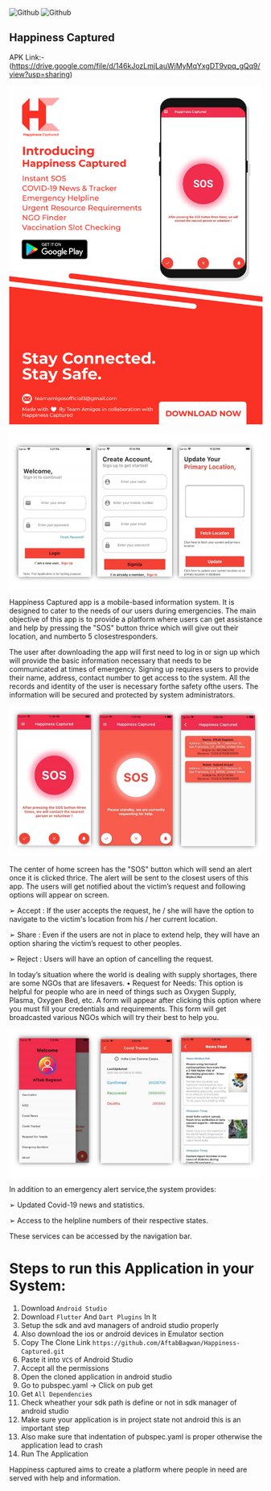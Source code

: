 ![Github](https://img.shields.io/badge/Language-Dart-blue?logo=Dart)
![Github](https://img.shields.io/badge/Language-Ruby-red?logo=Ruby)

## Happiness Captured
APK Link:- (https://drive.google.com/file/d/146kJozLmjLauWjMyMqYxgDT9vpq_gQq9/view?usp=sharing)

![alt text](https://github.com/AftabBagwan/Happiness-Captured/blob/master/readme-images/hc_poster.PNG?raw=true)

![](https://github.com/AftabBagwan/Happiness-Captured/blob/master/readme-images/ss1.png?raw=true)

Happiness Captured app is a mobile-based information system. It is designed to cater
to the needs of our users during emergencies. The main objective of this app is to
provide a platform where users can get assistance and help by pressing the "SOS" 
button thrice which will give out their location, and numberto 5 closestresponders.


The user after downloading the app will first need to log in or sign up which will 
provide the basic information necessary that needs to be communicated at times 
of emergency. Signing up requires users to provide their name, address, contact
number to get access to the system. All the records and identity of the user is
necessary forthe safety ofthe users. The information will be secured and protected 
by system administrators.

![](https://github.com/AftabBagwan/Happiness-Captured/blob/master/readme-images/ss2.png?raw=true)

The center of home screen has the "SOS" button which will send an alert once it 
is clicked thrice. The alert will be sent to the closest users of this app. The users 
will get notified about the victim’s request and following options will appear on 
screen.

➢ Accept : If the user accepts the request, he / she will have the option to 
navigate to the victim's location from his / her current location.

➢ Share : Even if the users are not in place to extend help, they will have an 
option sharing the victim’s request to other peoples.

➢ Reject : Users will have an option of cancelling the request.

In today’s situation where the world is dealing with supply shortages, there are some
NGOs that are lifesavers.
• Request for Needs: This option is helpful for people who are in need of things such 
as Oxygen Supply, Plasma, Oxygen Bed, etc. A form will appear after clicking this 
option where you must fill your credentials and requirements. This form will get
broadcasted various NGOs which will try their best to help you.

![](https://github.com/AftabBagwan/Happiness-Captured/blob/master/readme-images/ss3.png?raw=true)

In addition to an emergency alert service,the system provides: 

➢ Updated Covid-19 news and statistics.

➢ Access to the helpline numbers of their respective states.

These services can be accessed by the navigation bar.


# Steps to run this Application in your System:
1)  Download `Android Studio`
2)  Download `Flutter` And `Dart Plugins` In It
3)  Setup the sdk and avd managers of android studio properly
4)  Also download the ios or android devices in Emulator section
5)  Copy The Clone Link `https://github.com/AftabBagwan/Happiness-Captured.git`
6)  Paste it into `VCS` of Android Studio
7)  Accept all the permissions
8)  Open the cloned application in android studio
9)  Go to pubspec.yaml -> Click on pub get
10) Get `All Dependencies`
11) Check wheather your sdk path is define or not in sdk manager of android studio
12) Make sure your application is in project state not android this is an important step
13) Also make sure that indentation of pubspec.yaml is proper otherwise the application lead to crash
14) Run The Application

Happiness captured aims to create a platform where people in need are served 
with help and information.
